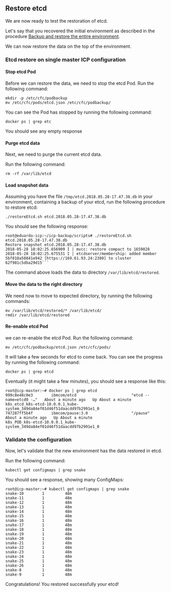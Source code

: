 ## Restore etcd


We are now ready to test the restoration of etcd.

Let's say that you recovered the initial environment as described in the procedure [Backup and restore the entire environment](entire.md).

We can now restore the data on the top of the environment.

### Etcd restore on single master ICP configuration

#### Stop etcd Pod

Before we can restore the data, we need to stop the etcd Pod. Run the following command:

```
mkdir -p /etc/cfc/podbackup
mv /etc/cfc/pods/etcd.json /etc/cfc/podbackup/
```

You can see the Pod has stopped by running the following command:

```
docker ps | grep etc
```

You should see any empty response

#### Purge etcd data

Next, we need to purge the current etcd data.

Run the following command:

```
rm -rf /var/lib/etcd
```

#### Load snapshot data

Assuming you have the file `/tmp/etcd.2018.05.28-17.47.38.db` in your environment, containing a backup of your etcd, run the following procedure to restore etcd:

```
./restoreEtcd.sh etcd.2018.05.28-17.47.38.db
```

You should see the following response:

```
root@eduardo-icp:~/icp-backup/scripts# ./restoreEtcd.sh etcd.2018.05.28-17.47.38.db
Restore snapshot etcd.2018.05.28-17.47.38.db
2018-05-28 18:02:25.656909 I | mvcc: restore compact to 1659028
2018-05-28 18:02:25.675531 I | etcdserver/membership: added member 5bf018a50841e942 [https://169.61.93.24:2380] to cluster 62f981c5dba29d15```
```

The command above loads the data to directory `/var/lib/etcd/restored`.

#### Move the data to the right directory


We need now to move to expected directory, by running the following commands:

```
mv /var/lib/etcd/restored/* /var/lib/etcd/
rmdir /var/lib/etcd/restored
```

#### Re-enable etcd Pod

we can re-enable the etcd Pod. Run the following command:

```
mv /etc/cfc/podbackup/etcd.json /etc/cfc/pods/
```

It will take a few seconds for etcd to come back. You can see the progress by running the following command:

```
docker ps | grep etcd
```

Eventually (it might take a few minutes), you should see a response like this:

```
root@icp-master:~# docker ps | grep etcd
999c8e48c0e3        ibmcom/etcd                        "etcd --name=etcd0 -…"   About a minute ago   Up About a minute                       k8s_etcd_k8s-etcd-10.0.0.1_kube-system_349da84ef01d46f51daacdd97b2991e1_0
747287ff5b4f        ibmcom/pause:3.0                   "/pause"                 About a minute ago   Up About a minute                       k8s_POD_k8s-etcd-10.0.0.1_kube-system_349da84ef01d46f51daacdd97b2991e1_0

```

### Validate the configuration

Now, let's validate that the new environment has the data restored in etcd.

Run the following command:

```
kubectl get configmaps | grep snake
```

You should see a response, showing many ConfigMaps:

```
root@icp-master:~# kubectl get configmaps | grep snake
snake-10        1         48m
snake-11        1         48m
snake-12        1         48m
snake-13        1         48m
snake-14        1         48m
snake-15        1         48m
snake-16        1         48m
snake-17        1         48m
snake-18        1         48m
snake-19        1         48m
snake-20        1         48m
snake-21        1         48m
snake-22        1         48m
snake-23        1         48m
snake-24        1         48m
snake-25        1         48m
snake-26        1         48m
snake-8         1         48m
snake-9         1         48m
```

Congratulations! You restored successfully your etcd!

